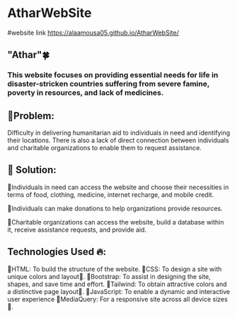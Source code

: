 # AtharWebSite
#website link
https://alaamousa05.github.io/AtharWebSite/
## "Athar"🍀 
### This website focuses on providing essential needs for life in disaster-stricken countries suffering from severe famine, poverty in resources, and lack of medicines.

## 💬Problem: 

Difficulty in delivering humanitarian aid to individuals in need and identifying their locations. There is also a lack of direct connection between individuals and charitable organizations to enable them to request assistance.

## 💭 Solution:

🧨Individuals in need can access the website and choose their necessities in terms of food, clothing, medicine, internet recharge, and mobile credit.

🧨Individuals can make donations to help organizations provide resources.

🧨Charitable organizations can access the website, build a database within it, receive assistance requests, and provide aid.

## Technologies Used 🔥:

🔹HTML: To build the structure of the website.
🔹CSS: To design a site with unique colors and layout🎨.
🔹Bootstrap: To assist in designing the site, shapes, and save time and effort.
🔹Tailwind: To obtain attractive colors and a distinctive page layout🎨.
🔹JavaScript​: To enable a dynamic and interactive user experience
🔹MediaQuery: For a responsive site across all device sizes📱.



